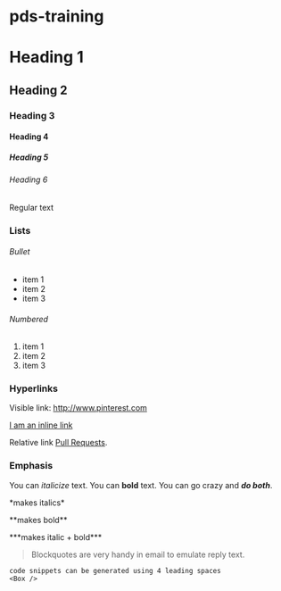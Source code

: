 # pds-training

# Heading 1
## Heading 2
### Heading 3
#### Heading 4
##### Heading 5  
###### Heading 6  

Regular text  


### Lists
###### Bullet
- item 1
- item 2
- item 3

###### Numbered
1. item 1
2. item 2
3. item 3


### Hyperlinks
Visible link: http://www.pinterest.com

[I am an inline link](http://www.pinterest.com) 

Relative link [Pull Requests](../../pulls/).


### Emphasis
You can *italicize* text. You can **bold** text. You can go crazy and ***do both***.

\*makes italics\*

\*\*makes bold\*\*

\*\*\*makes italic + bold\*\*\*


> Blockquotes are very handy in email to emulate reply text.


    code snippets can be generated using 4 leading spaces
    <Box />
